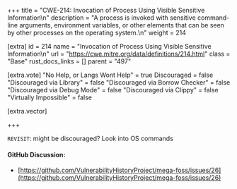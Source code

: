 +++
title = "CWE-214: Invocation of Process Using Visible Sensitive Information\n"
description = "A process is invoked with sensitive command-line arguments, environment variables, or other elements that can be seen by other processes on the operating system.\n"
weight = 214

[extra]
id = 214
name = "Invocation of Process Using Visible Sensitive Information\n"
url = "https://cwe.mitre.org/data/definitions/214.html"
class = "Base"
rust_docs_links = []
parent = "497"

[extra.vote]
"No Help, or Langs Wont Help" = true
Discouraged = false
"Discouraged via Library" = false
"Discouraged via Borrow Checker" = false
"Discouraged via Debug Mode" = false
"Discouraged via Clippy" = false
"Virtually Impossible" = false

[extra.vector]

+++

`REVISIT`: might be discouraged? Look into OS commands

#### GitHub Discussion:
- [https://github.com/VulnerabilityHistoryProject/mega-foss/issues/26](https://github.com/VulnerabilityHistoryProject/mega-foss/issues/26)